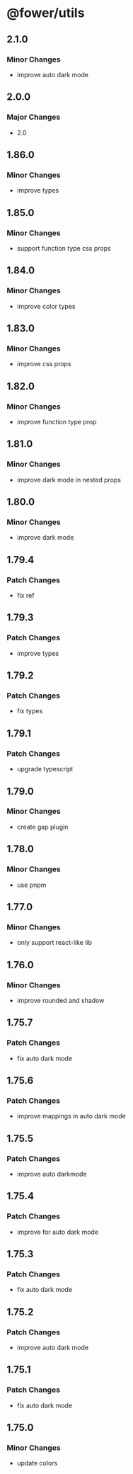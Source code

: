 # @fower/utils

## 2.1.0

### Minor Changes

- improve auto dark mode

## 2.0.0

### Major Changes

- 2.0

## 1.86.0

### Minor Changes

- improve types

## 1.85.0

### Minor Changes

- support function type css props

## 1.84.0

### Minor Changes

- improve color types

## 1.83.0

### Minor Changes

- improve css props

## 1.82.0

### Minor Changes

- improve function type prop

## 1.81.0

### Minor Changes

- improve dark mode in nested props

## 1.80.0

### Minor Changes

- improve dark mode

## 1.79.4

### Patch Changes

- fix ref

## 1.79.3

### Patch Changes

- improve types

## 1.79.2

### Patch Changes

- fix types

## 1.79.1

### Patch Changes

- upgrade typescript

## 1.79.0

### Minor Changes

- create gap plugin

## 1.78.0

### Minor Changes

- use pnpm

## 1.77.0

### Minor Changes

- only support react-like lib

## 1.76.0

### Minor Changes

- improve rounded and shadow

## 1.75.7

### Patch Changes

- fix auto dark mode

## 1.75.6

### Patch Changes

- improve mappings in auto dark mode

## 1.75.5

### Patch Changes

- improve auto darkmode

## 1.75.4

### Patch Changes

- improve for auto dark mode

## 1.75.3

### Patch Changes

- fix auto dark mode

## 1.75.2

### Patch Changes

- improve auto dark mode

## 1.75.1

### Patch Changes

- fix auto dark mode

## 1.75.0

### Minor Changes

- update colors
